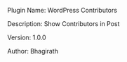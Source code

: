Plugin Name: WordPress Contributors

Description: Show Contributors in Post

Version:     1.0.0

Author:      Bhagirath
